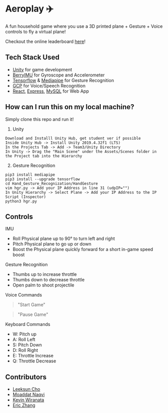 # Aeroplay :airplane:
A fun household game where you use a 3D printed plane + Gesture + Voice controls to fly a virtual plane!

Checkout the online leaderboard [here](https://www.aeroplay.online/)! 

## Tech Stack Used
- [Unity](https://unity.com/products/unity-student) for game development
- [BerryIMU](https://ozzmaker.com/product/berryimu-accelerometer-gyroscope-magnetometer-barometricaltitude-sensor/) for Gyroscope and Accelerometer
- [Tensorflow](https://github.com/tensorflow/tensorflow) & [Mediapipe](https://github.com/google/mediapipe) for Gesture Recognition
- [GCP](https://cloud.google.com/speech-to-text) for Voice/Speech Recognition
- [React](https://reactjs.org/), [Express](https://expressjs.com/), [MySQL](https://www.mysql.com/) for Web App

## How can I run this on my local machine? 
Simply clone this repo and run it!

1. Unity
```
Download and Installl Unity Hub, get student ver if possible
Inside Unity Hub -> Install Unity 2019.4.32f1 (LTS)
In the Projects Tab -> Add -> Team3/Unity Directory
In Unity -> Drag the "Main Scene" under the Assets/Scenes folder in the Project tab into the Hierarchy
```

2. Gesture Recognition
```
pip3 install mediapipe 
pip3 install --upgrade tensorflow    
cd Hand_Gesture_Recognization/HandGesture 
vim hgr.py -> Add your IP Address in line 31 (udpIP="")
In Unity Hierarchy -> Select Plane -> Add your IP Address to the IP Script (Inspector)
python3 hgr.py 
```

## Controls
IMU
- Roll Physical plane up to 90° to turn left and right
- Pitch Physical plane to go up or down
- Boost the Physical plane quickly forward for a short in-game speed boost

Gesture Recognition
- Thumbs up to increase throttle
- Thumbs down to decrease throttle
- Open palm to shoot projectile

Voice Commands
> "Start Game"

> "Pause Game"

Keyboard Commands
- W: Pitch up
- A: Roll Left
- S: Pitch Down
- D: Roll Right 
- E: Throttle Increase
- Q: Throttle Decrease

## Contributors
- [Leeksun Cho]()
- [Moaddat Naqvi](https://github.com/mznaqvi)
- [Kevin Wiranata](https://github.com/kevinwiranata)
- [Eric Zhang](https://github.com/Ericzklm)
